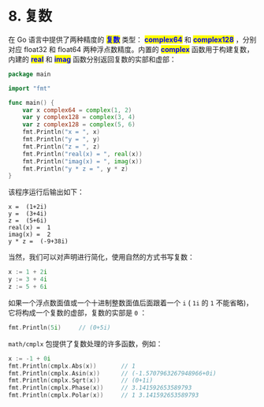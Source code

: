 # 8. 复数

在 Go 语言中提供了两种精度的 <mark style="color:blue;">**复数**</mark> 类型： <mark style="color:blue;">**complex64**</mark> 和 <mark style="color:blue;">**complex128**</mark> ，分别对应 float32 和 float64 两种浮点数精度。内置的 <mark style="color:blue;">**complex**</mark> 函数用于构建复数，内建的 <mark style="color:blue;">**real**</mark> 和 <mark style="color:blue;">**imag**</mark> 函数分别返回复数的实部和虚部：

```go
package main

import "fmt"

func main() {
	var x complex64 = complex(1, 2)
	var y complex128 = complex(3, 4)
	var z complex128 = complex(5, 6)
	fmt.Println("x = ", x)
	fmt.Println("y = ", y)
	fmt.Println("z = ", z)
	fmt.Println("real(x) = ", real(x))
	fmt.Println("imag(x) = ", imag(x))
	fmt.Println("y * z = ", y * z)
}
```

该程序运行后输出如下：

```
x =  (1+2i)
y =  (3+4i)
z =  (5+6i)
real(x) =  1
imag(x) =  2
y * z =  (-9+38i)
```

当然，我们可以对声明进行简化，使用自然的方式书写复数：

```go
x := 1 + 2i
y := 3 + 4i
z := 5 + 6i
```

如果一个浮点数面值或一个十进制整数面值后面跟着一个 `i` ( `1i` 的 `1` 不能省略)，它将构成一个复数的虚部，复数的实部是 `0` ：

```go
fmt.Println(5i)     // (0+5i)
```

`math/cmplx` 包提供了复数处理的许多函数，例如：

```go
x := -1 + 0i
fmt.Println(cmplx.Abs(x))       // 1
fmt.Println(cmplx.Asin(x))      // (-1.5707963267948966+0i)
fmt.Println(cmplx.Sqrt(x))      // (0+1i)
fmt.Println(cmplx.Phase(x))     // 3.141592653589793
fmt.Println(cmplx.Polar(x))     // 1 3.141592653589793
```
